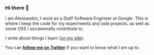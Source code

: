 ### Hi there 👋

I am Alessandro, I work as a Staff Software Engineer at Google. This is where I keep the code for my experiments and side projects, as well as some OSS I occasionally contribute to.

I write about things I learn ([on my site](https://abahgat.com)).

You can [**follow me on Twitter**](https://twitter.com/abahgat) if you want to know what I am up to.

<!--
**abahgat/abahgat** is a ✨ _special_ ✨ repository because its `README.md` (this file) appears on your GitHub profile.

Here are some ideas to get you started:

- 🔭 I’m currently working on ...
- 🌱 I’m currently learning ...
- 👯 I’m looking to collaborate on ...
- 🤔 I’m looking for help with ...
- 💬 Ask me about ...
- 📫 How to reach me: ...
- 😄 Pronouns: ...
- ⚡ Fun fact: ...
-->
